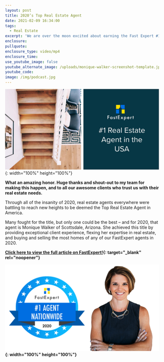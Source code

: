 ```yaml
---
layout: post
title: 2020’s Top Real Estate Agent
date: 2021-02-09 16:34:00
tags:
  - Real Estate
excerpt: 'We are over the moon excited about earning the Fast Expert #1 Agent in the US!'
enclosure:
pullquote:
enclosure_type: video/mp4
enclosure_time:
use_youtube_image: false
youtube_alternate_image: /uploads/monique-walker-screenshot-template.jpg
youtube_code:
image: /img/podcast.jpg
---
```


![](/uploads/unnamed.jpg){: width="100%" height="100%"}

**What an amazing honor. Huge thanks and shout-out to my team for making this happen, and to all our awesome clients who trust us with their real estate needs.**

Through all of the insanity of 2020, real estate agents everywhere were battling to reach new heights to be deemed the Top Real Estate Agent in America.&nbsp;

Many fought for the title, but only one could be the best – and for 2020, that agent is Monique Walker of Scottsdale, Arizona. She achieved this title by providing exceptional client experience, flexing her expertise in real estate, and buying and selling the most homes of any of our FastExpert agents in 2020.

**[Click here to view the full article on FastExpert\!](https://www.fastexpert.com/blog/2020s-top-real-estate-agent-monique-walker/){: target="_blank" rel="noopener"}**

**![](/uploads/monique-walker-screenshot-template-1.jpg){: width="100%" height="100%"}**
